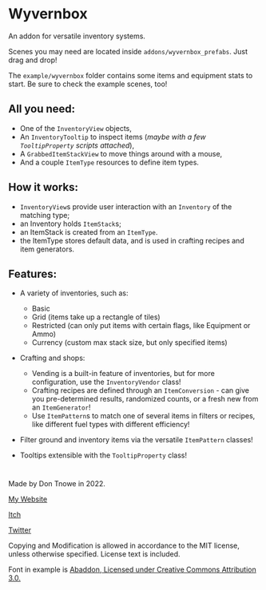 # Wyvernbox

An addon for versatile inventory systems.

Scenes you may need are located inside `addons/wyvernbox_prefabs`. Just drag and drop!

The `example/wyvernbox` folder contains some items and equipment stats to start. Be sure to check the example scenes, too!

## All you need:

- One of the `InventoryView` objects,
- An `InventoryTooltip` to inspect items (*maybe with a few `TooltipProperty` scripts attached*),
- A `GrabbedItemStackView` to move things around with a mouse,
- And a couple `ItemType` resources to define item types.

## How it works:

- `InventoryView`s provide user interaction with an `Inventory` of the matching type;
- an Inventory holds `ItemStack`s;
- an ItemStack is created from an `ItemType`.
- the ItemType stores default data, and is used in crafting recipes and item generators.

## Features:

- A variety of inventories, such as:
  - Basic
  - Grid (items take up a rectangle of tiles)
  - Restricted (can only put items with certain flags, like Equipment or Ammo)
  - Currency (custom max stack size, but only specified items)

- Crafting and shops:
  - Vending is a built-in feature of inventories, but for more configuration, use the `InventoryVendor` class!
  - Crafting recipes are defined through an `ItemConversion` - can give you pre-determined results, randomized counts, or a fresh new from an `ItemGenerator`!
  - Use `ItemPattern`s to match one of several items in filters or recipes, like different fuel types with different efficiency!

- Filter ground and inventory items via the versatile `ItemPattern` classes!
- Tooltips extensible with the `TooltipProperty` class!

#
Made by Don Tnowe in 2022.

[My Website](https://redbladegames.netlify.app)

[Itch](https://don-tnowe.itch.io)

[Twitter](https://twitter.com/don_tnowe)

Copying and Modification is allowed in accordance to the MIT license, unless otherwise specified. License text is included.

Font in example is [Abaddon, Licensed under Creative Commons Attribution 3.0.](https://caffinate.itch.io/abaddon)
